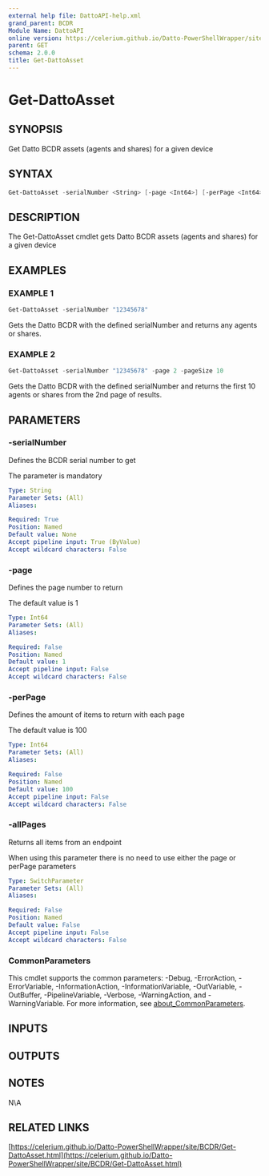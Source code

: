```yaml
---
external help file: DattoAPI-help.xml
grand_parent: BCDR
Module Name: DattoAPI
online version: https://celerium.github.io/Datto-PowerShellWrapper/site/BCDR/Get-DattoAsset.html
parent: GET
schema: 2.0.0
title: Get-DattoAsset
---
```


# Get-DattoAsset

## SYNOPSIS
Get Datto BCDR assets (agents and shares) for a given device

## SYNTAX

```powershell
Get-DattoAsset -serialNumber <String> [-page <Int64>] [-perPage <Int64>] [-allPages] [<CommonParameters>]
```

## DESCRIPTION
The Get-DattoAsset cmdlet gets Datto BCDR assets (agents and shares)
for a given device

## EXAMPLES

### EXAMPLE 1
```powershell
Get-DattoAsset -serialNumber "12345678"
```

Gets the Datto BCDR with the defined serialNumber and returns any agents or shares.

### EXAMPLE 2
```powershell
Get-DattoAsset -serialNumber "12345678" -page 2 -pageSize 10
```

Gets the Datto BCDR with the defined serialNumber and returns
the first 10 agents or shares from the 2nd page of results.

## PARAMETERS

### -serialNumber
Defines the BCDR serial number to get

The parameter is mandatory

```yaml
Type: String
Parameter Sets: (All)
Aliases:

Required: True
Position: Named
Default value: None
Accept pipeline input: True (ByValue)
Accept wildcard characters: False
```

### -page
Defines the page number to return

The default value is 1

```yaml
Type: Int64
Parameter Sets: (All)
Aliases:

Required: False
Position: Named
Default value: 1
Accept pipeline input: False
Accept wildcard characters: False
```

### -perPage
Defines the amount of items to return with each page

The default value is 100

```yaml
Type: Int64
Parameter Sets: (All)
Aliases:

Required: False
Position: Named
Default value: 100
Accept pipeline input: False
Accept wildcard characters: False
```

### -allPages
Returns all items from an endpoint

When using this parameter there is no need to use either the page or perPage
parameters

```yaml
Type: SwitchParameter
Parameter Sets: (All)
Aliases:

Required: False
Position: Named
Default value: False
Accept pipeline input: False
Accept wildcard characters: False
```

### CommonParameters
This cmdlet supports the common parameters: -Debug, -ErrorAction, -ErrorVariable, -InformationAction, -InformationVariable, -OutVariable, -OutBuffer, -PipelineVariable, -Verbose, -WarningAction, and -WarningVariable. For more information, see [about_CommonParameters](http://go.microsoft.com/fwlink/?LinkID=113216).

## INPUTS

## OUTPUTS

## NOTES
N\A

## RELATED LINKS

[https://celerium.github.io/Datto-PowerShellWrapper/site/BCDR/Get-DattoAsset.html](https://celerium.github.io/Datto-PowerShellWrapper/site/BCDR/Get-DattoAsset.html)

